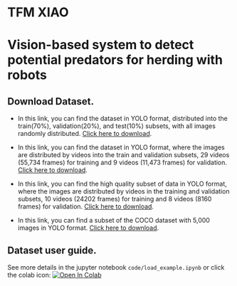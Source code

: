 # TFM XIAO
# Vision-based system to detect potential predators for herding with robots

## Download Dataset.
- In this link, you can find the dataset in YOLO format, distributed into the train(70%), validation(20%), and test(10%) subsets, with all images randomly distributed.
[Click here to download](https://drive.google.com/file/d/19gqz2wC1zbcZiWouXh6b0C1Kx2nAeydY/view?usp=drive_link).

- In this link, you can find the dataset in YOLO format, where the images are distributed by videos into the train and validation subsets, 29 videos (55,734 frames) for training and 9 videos (11,473 frames) for validation.
[Click here to download](https://drive.google.com/file/d/1unXOXCSmfZDvw-LO2GPEAb18-kaXzPMZ/view?usp=drive_link).

- In this link, you can find the high quality subset of data in YOLO format, where the images are distributed by videos in the training and validation subsets, 10 videos (24202 frames) for training and 8 videos (8160 frames) for validation.
[Click here to download](https://drive.google.com/file/d/1unXOXCSmfZDvw-LO2GPEAb18-kaXzPMZ/view?usp=drive_link).

- In this link, you can find a subset of the COCO dataset with 5,000 images in YOLO format.
[Click here to download](https://drive.google.com/file/d/1D41EZTJvyEPvkQL02CqrYrJZZ4O4VECz/view?usp=drive_link).


## Dataset user guide.
See more details in the jupyter notebook ``code/load_example.ipynb`` or click the colab icon: 
[![Open In Colab](https://colab.research.google.com/assets/colab-badge.svg)](https://colab.research.google.com/drive/1Ci-KAA0t_JgP4yYCUzeL_plD0IwRJP8t?usp=sharing)
